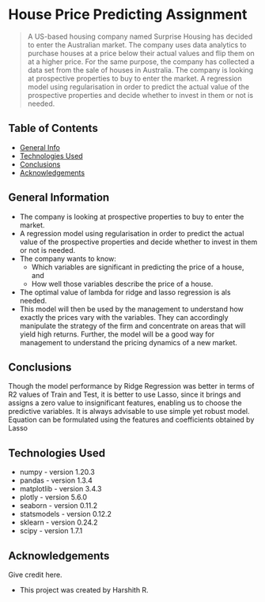 # House Price Predicting Assignment
> A US-based housing company named Surprise Housing has decided to enter the Australian market. The company uses data analytics to purchase houses at a price below their actual values and flip them on at a higher price. For the same purpose, the company has collected a data set from the sale of houses in Australia. The company is looking at prospective properties to buy to enter the market. A regression model using regularisation in order to predict the actual value of the prospective properties and decide whether to invest in them or not is needed.

 
## Table of Contents
* [General Info](#general-information)
* [Technologies Used](#technologies-used)
* [Conclusions](#conclusions)
* [Acknowledgements](#acknowledgements)

<!-- You can include any other section that is pertinent to your problem -->

## General Information
- The company is looking at prospective properties to buy to enter the market.
- A regression model using regularisation in order to predict the actual value of the prospective properties and decide whether to invest in them or not is needed.
- The company wants to know:
    - Which variables are significant in predicting the price of a house, and
    - How well those variables describe the price of a house.
- The optimal value of lambda for ridge and lasso regression is als needed.
- This model will then be used by the management to understand how exactly the prices vary with the variables. They can accordingly manipulate the strategy of the firm and concentrate on areas that will yield high returns. Further, the model will be a good way for management to understand the pricing dynamics of a new market.

<!-- You don't have to answer all the questions - just the ones relevant to your project. -->

## Conclusions
Though the model performance by Ridge Regression was better in terms of R2 values of Train and Test,
it is better to use Lasso, since it brings and assigns a zero value to insignificant features, enabling us to choose
the predictive variables.
It is always advisable to use simple yet robust model.
Equation can be formulated using the features and coefficients obtained by Lasso

<!-- You don't have to answer all the questions - just the ones relevant to your project. -->


## Technologies Used
- numpy - version 1.20.3
- pandas - version 1.3.4
- matplotlib - version 3.4.3
- plotly - version 5.6.0
- seaborn - version 0.11.2
- statsmodels - version 0.12.2
- sklearn - version 0.24.2
- scipy - version 1.7.1

<!-- As the libraries versions keep on changing, it is recommended to mention the version of library used in this project -->

## Acknowledgements
Give credit here.
- This project was created by Harshith R.

<!-- Optional -->
<!-- ## License -->
<!-- This project is open source and available under the [... License](). -->

<!-- You don't have to include all sections - just the one's relevant to your project -->
